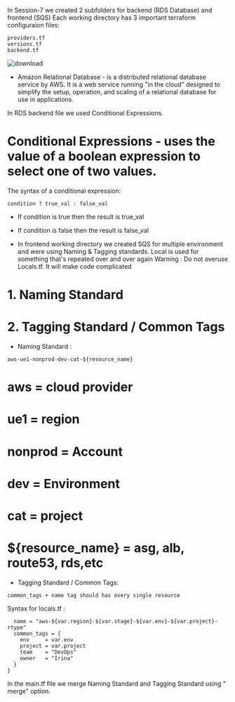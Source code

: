 In Session-7 we created 2 subfolders for backend (RDS Database) and frontend (SQS)
Each working directory has 3 important terraform configuraion files:
```
providers.tf
versions.tf
backend.tf
```

![download](https://user-images.githubusercontent.com/85028974/198361140-b0cbb011-c624-4c16-9fcc-d8c5a195a443.png)

* Amazon Relational Database - is a distributed relational database service by AWS.
It is a web service running "in the cloud" designed to simplify the setup, operation, and scaling of a relational database for use in applications.

In RDS backend file we used Conditional Expressions.
# Conditional Expressions -  uses the value of a boolean expression to select one of two values.
The syntax of a conditional expression:
```
condition ? true_val : false_val
```
* If condition is true then the result is true_val
* If condition is false then the result is false_val

* In frontend working directory we created SQS for multiple environment and were using Naming & Tagging standards.
Local is used for something that's repeated over and over again
Warning : Do not overuse Locals.tf. 
It will make code complicated

# 1. Naming Standard
# 2. Tagging Standard / Common Tags


* Naming Standard :
```
aws-ue1-nonprod-dev-cat-${resource_name}
```

# aws = cloud provider
# ue1 = region
# nonprod = Account
# dev = Environment
# cat = project
# ${resource_name} = asg, alb, route53, rds,etc

* Tagging Standard / Common Tags:
```
common_tags + name tag should has every single resource
```
Syntax for locals.tf :
```locals {
  name = "aws-${var.region}-${var.stage}-${var.env}-${var.project}-rtype"
  common_tags = {
    env     = var.env
    project = var.project
    team    = "DevOps"
    owner   = "Irina"
  }
}
```
In the main.tf file we merge Naming Standard and Tagging Standard using " merge" option.

